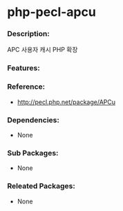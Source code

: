 # php-pecl-apcu

### Description:
APC 사용자 캐시 PHP 확장

### Features:


### Reference:
* http://pecl.php.net/package/APCu

### Dependencies:
* None

### Sub Packages:
* None

### Releated Packages:
* None